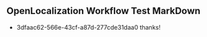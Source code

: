 ## OpenLocalization Workflow Test MarkDown
* 3dfaac62-566e-43cf-a87d-277cde31daa0 
thanks!<!--HONumber=Mar16_HO2-->
